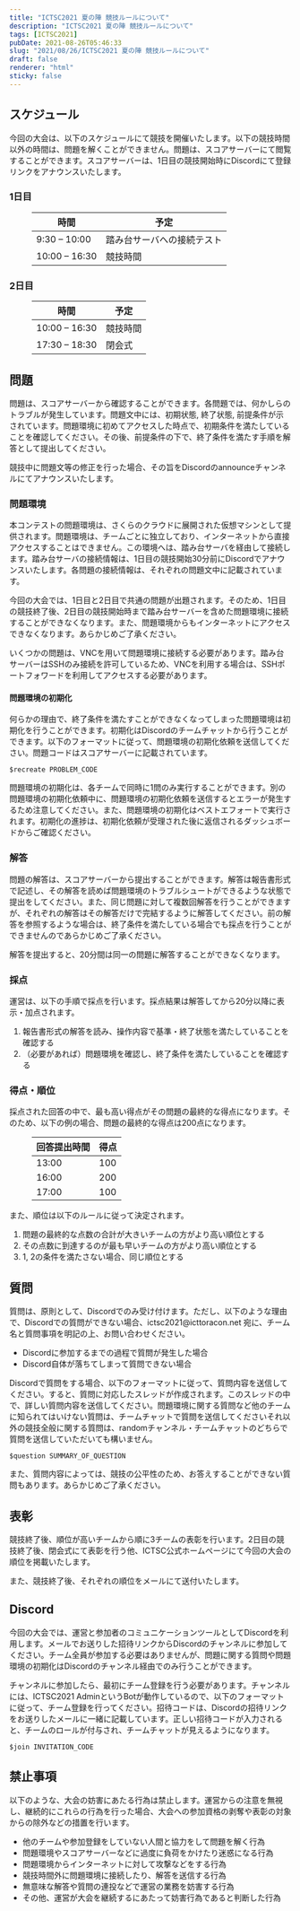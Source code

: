 ```yaml
---
title: "ICTSC2021 夏の陣 競技ルールについて"
description: "ICTSC2021 夏の陣 競技ルールについて"
tags: [ICTSC2021]
pubDate: 2021-08-26T05:46:33
slug: "2021/08/26/ICTSC2021 夏の陣 競技ルールについて"
draft: false
renderer: "html"
sticky: false
---
```



<h2>スケジュール</h2>



<p>今回の大会は、以下のスケジュールにて競技を開催いたします。以下の競技時間以外の時間は、問題を解くことができません。問題は、スコアサーバーにて閲覧することができます。スコアサーバーは、1日目の競技開始時にDiscordにて登録リンクをアナウンスいたします。</p>



<h3>1日目</h3>



<figure class="wp-block-table is-style-stripes"><table class=""><thead><tr><th>時間</th><th>予定</th></tr></thead><tbody><tr><td>9:30 &#8211; 10:00</td><td>踏み台サーバへの接続テスト</td></tr><tr><td>10:00 &#8211; 16:30</td><td>競技時間</td></tr></tbody></table></figure>



<h3>2日目</h3>



<figure class="wp-block-table is-style-stripes"><table class=""><thead><tr><th>時間</th><th>予定</th></tr></thead><tbody><tr><td>10:00 &#8211; 16:30</td><td>競技時間</td></tr><tr><td>17:30 &#8211; 18:30</td><td>閉会式</td></tr></tbody></table></figure>



<h2>問題</h2>



<p>問題は、スコアサーバーから確認することができます。各問題では、何かしらのトラブルが発生しています。問題文中には、初期状態, 終了状態, 前提条件が示されています。問題環境に初めてアクセスした時点で、初期条件を満たしていることを確認してください。その後、前提条件の下で、終了条件を満たす手順を解答として提出してください。</p>



<p>競技中に問題文等の修正を行った場合、その旨をDiscordのannounceチャンネルにてアナウンスいたします。</p>



<h3>問題環境</h3>



<p>本コンテストの問題環境は、さくらのクラウドに展開された仮想マシンとして提供されます。問題環境は、チームごとに独立しており、インターネットから直接アクセスすることはできません。この環境へは、踏み台サーバを経由して接続します。踏み台サーバの接続情報は、1日目の競技開始30分前にDiscordでアナウンスいたします。各問題の接続情報は、それぞれの問題文中に記載されています。</p>



<p>今回の大会では、1日目と2日目で共通の問題が出題されます。そのため、1日目の競技終了後、2日目の競技開始時まで踏み台サーバーを含めた問題環境に接続することができなくなります。また、問題環境からもインターネットにアクセスできなくなります。あらかじめご了承ください。</p>



<p>いくつかの問題は、VNCを用いて問題環境に接続する必要があります。踏み台サーバーはSSHのみ接続を許可しているため、VNCを利用する場合は、SSHポートフォワードを利用してアクセスする必要があります。</p>



<h4>問題環境の初期化</h4>



<p>何らかの理由で、終了条件を満たすことができなくなってしまった問題環境は初期化を行うことができます。初期化はDiscordのチームチャットから行うことができます。以下のフォーマットに従って、問題環境の初期化依頼を送信してください。問題コードはスコアサーバーに記載されています。</p>



<p><code>$recreate PROBLEM_CODE</code></p>



<p>問題環境の初期化は、各チームで同時に1問のみ実行することができます。別の問題環境の初期化依頼中に、問題環境の初期化依頼を送信するとエラーが発生するため注意してください。また、問題環境の初期化はベストエフォートで実行されます。初期化の進捗は、初期化依頼が受理された後に返信されるダッシュボードからご確認ください。</p>



<h3>解答</h3>



<p>問題の解答は、スコアサーバーから提出することができます。解答は報告書形式で記述し、その解答を読めば問題環境のトラブルシュートができるような状態で提出をしてください。また、同じ問題に対して複数回解答を行うことができますが、それぞれの解答はその解答だけで完結するように解答してください。前の解答を参照するような場合は、終了条件を満たしている場合でも採点を行うことができませんのであらかじめご了承ください。</p>



<p>解答を提出すると、20分間は同一の問題に解答することができなくなります。</p>



<h3>採点</h3>



<p>運営は、以下の手順で採点を行います。採点結果は解答してから20分以降に表示・加点されます。</p>



<ol><li>報告書形式の解答を読み、操作内容で基準・終了状態を満たしていることを確認する</li><li>（必要があれば）問題環境を確認し、終了条件を満たしていることを確認する</li></ol>



<h3>得点・順位</h3>



<p>採点された回答の中で、最も高い得点がその問題の最終的な得点になります。そのため、以下の例の場合、問題の最終的な得点は200点になります。</p>



<figure class="wp-block-table is-style-stripes"><table class=""><thead><tr><th>回答提出時間</th><th>得点</th></tr></thead><tbody><tr><td>13:00</td><td>100</td></tr><tr><td>16:00</td><td>200</td></tr><tr><td>17:00</td><td>100</td></tr></tbody></table></figure>



<p>また、順位は以下のルールに従って決定されます。</p>



<ol><li>問題の最終的な点数の合計が大きいチームの方がより高い順位とする</li><li>その点数に到達するのが最も早いチームの方がより高い順位とする</li><li>1, 2の条件を満たさない場合、同じ順位とする</li></ol>



<h2>質問</h2>



<p>質問は、原則として、Discordでのみ受け付けます。ただし、以下のような理由で、Discordでの質問ができない場合、ictsc2021@icttoracon.net 宛に、チーム名と質問事項を明記の上、お問い合わせください。</p>



<ul><li>Discordに参加するまでの過程で質問が発生した場合</li><li>Discord自体が落ちてしまって質問できない場合 </li></ul>



<p>Discordで質問をする場合、以下のフォーマットに従って、質問内容を送信してください。すると、質問に対応したスレッドが作成されます。このスレッドの中で、詳しい質問内容を送信してください。問題環境に関する質問など他のチームに知られてはいけない質問は、チームチャットで質問を送信してくださいそれ以外の競技全般に関する質問は、randomチャンネル・チームチャットのどちらで質問を送信していただいても構いません。</p>



<p><code>$question SUMMARY_OF_QUESTION</code></p>



<p>また、質問内容によっては、競技の公平性のため、お答えすることができない質問もあります。あらかじめご了承ください。</p>



<h2>表彰</h2>



<p>競技終了後、順位が高いチームから順に3チームの表彰を行います。2日目の競技終了後、閉会式にて表彰を行う他、ICTSC公式ホームページにて今回の大会の順位を掲載いたします。</p>



<p>また、競技終了後、それぞれの順位をメールにて送付いたします。</p>



<h2>Discord</h2>



<p>今回の大会では、運営と参加者のコミュニケーションツールとしてDiscordを利用します。メールでお送りした招待リンクからDiscordのチャンネルに参加してください。チーム全員が参加する必要はありませんが、問題に関する質問や問題環境の初期化はDiscordのチャンネル経由でのみ行うことができます。</p>



<p>チャンネルに参加したら、最初にチーム登録を行う必要があります。チャンネルには、ICTSC2021 AdminというBotが動作しているので、以下のフォーマットに従って、チーム登録を行ってください。招待コードは、Discordの招待リンクをお送りしたメールに一緒に記載しています。正しい招待コードが入力されると、チームのロールが付与され、チームチャットが見えるようになります。</p>



<p><code>$join INVITATION_CODE</code></p>



<h2>禁止事項</h2>



<p>以下のような、大会の妨害にあたる行為は禁止します。運営からの注意を無視し、継続的にこれらの行為を行った場合、大会への参加資格の剥奪や表彰の対象からの除外などの措置を行います。</p>



<ul><li>他のチームや参加登録をしていない人間と協力をして問題を解く行為</li><li>問題環境やスコアサーバーなどに過度に負荷をかけたり迷惑になる行為</li><li>問題環境からインターネットに対して攻撃などをする行為</li><li>競技時間外に問題環境に接続したり、解答を送信する行為</li><li>無意味な解答や質問の連投などで運営の業務を妨害する行為</li><li>その他、運営が大会を継続するにあたって妨害行為であると判断した行為</li></ul>
